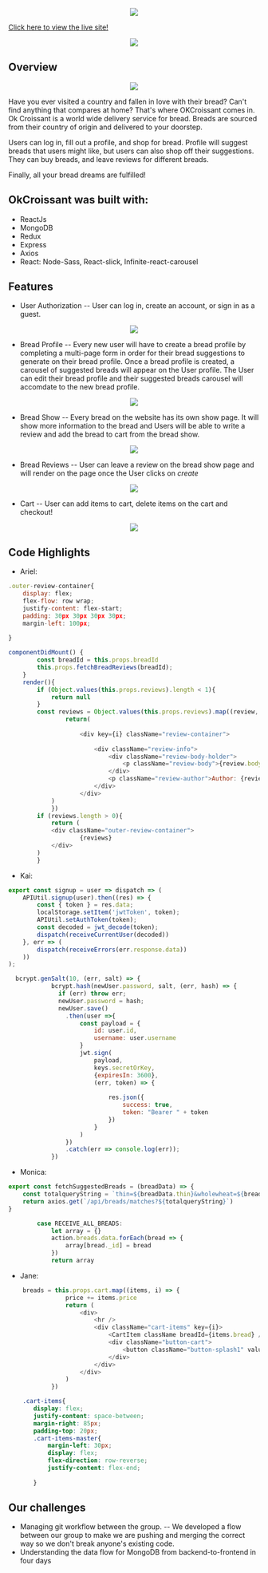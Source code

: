 <p align="center">
  <img src="https://github.com/arieltlr/okcroissant/blob/main/frontend/src/images/OkCroissantLogo.png" />
</p>

[Click here to view the live site!](https://okcroissant.herokuapp.com/#/)
<p align="center">
  <img src="https://github.com/arieltlr/okcroissant/blob/main/gifs/splash.gif" />
</p>

## Overview

<p align="center">
  <img src="https://github.com/arieltlr/okcroissant/blob/main/gifs/main.gif" />
</p>

Have you ever visited a country and fallen in love with their bread? Can't find anything that compares at home? That's where OKCroissant comes in. Ok Croissant is a world wide delivery service for bread. Breads are sourced from their country of origin and delivered to your doorstep.

Users can log in, fill out a profile, and shop for bread. Profile will suggest breads that users might like, but users can also shop off their suggestions. They can buy breads, and leave reviews for different breads.

Finally, all your bread dreams are fulfilled!

## OkCroissant was built with: 
* ReactJs
* MongoDB
* Redux
* Express
* Axios 
* React: Node-Sass, React-slick, Infinite-react-carousel

## Features 
+ User Authorization -- User can log in, create an account, or sign in as a guest.


<p align="center">
  <img src="https://github.com/arieltlr/okcroissant/blob/main/gifs/auth.gif" />
</p>


+ Bread Profile -- Every new user will have to create a bread profile by completing a multi-page form in order for their bread suggestions to generate on their bread profile. Once a bread profile is created, a carousel of suggested breads will appear on the User profile. The User can edit their bread profile and their suggested breads carousel will accomdate to the new bread profile.


<p align="center">
  <img src="https://github.com/arieltlr/okcroissant/blob/main/gifs/breadprofile.gif" />
</p>


+ Bread Show -- Every bread on the website has its own show page. It will show more information to the bread and Users will be able to write a review and add the bread to cart from the bread show.


<p align="center">
  <img src="https://github.com/arieltlr/okcroissant/blob/main/gifs/breadshow.gif" />
</p>


+ Bread Reviews -- User can leave a review on the bread show page and will render on the page once the User clicks on *create*


<p align="center">
  <img src="https://github.com/arieltlr/okcroissant/blob/main/gifs/reviews.gif" />
</p>


+ Cart -- User can add items to cart, delete items on the cart and checkout!


<p align="center">
  <img src="https://github.com/arieltlr/okcroissant/blob/main/gifs/cart.gif" />
</p>


## Code Highlights

+ Ariel:
```Javascript
.outer-review-container{
    display: flex;
    flex-flow: row wrap;
    justify-content: flex-start;
    padding: 30px 30px 30px 30px;
    margin-left: 100px;
    
}
```

```Javascript
componentDidMount() {
        const breadId = this.props.breadId
        this.props.fetchBreadReviews(breadId);
    }
    render(){
        if (Object.values(this.props.reviews).length < 1){
            return null
        }
        const reviews = Object.values(this.props.reviews).map((review, i) => {
                return(
                    
                    <div key={i} className="review-container">
                        
                        <div className="review-info">
                            <div className="review-body-holder">
                                <p className="review-body">{review.body}</p>
                            </div>
                            <p className="review-author">Author: {review.author}</p>
                        </div>
                    </div>  
            )
            })
        if (reviews.length > 0){
            return (
            <div className="outer-review-container">
                    {reviews}
            </div>
        )
        }
```



+ Kai: 
```javascript
export const signup = user => dispatch => (
    APIUtil.signup(user).then((res) => {
        const { token } = res.data;
        localStorage.setItem('jwtToken', token);
        APIUtil.setAuthToken(token);
        const decoded = jwt_decode(token);
        dispatch(receiveCurrentUser(decoded))
    }, err => (
        dispatch(receiveErrors(err.response.data))
    ))
);
```
```javascript
  bcrypt.genSalt(10, (err, salt) => {
            bcrypt.hash(newUser.password, salt, (err, hash) => {
              if (err) throw err;
              newUser.password = hash;
              newUser.save()
                .then(user =>{ 
                    const payload = {
                        id: user.id,
                        username: user.username
                    }
                    jwt.sign(
                        payload,
                        keys.secretOrKey,
                        {expiresIn: 3600},
                        (err, token) => {
                             
                            res.json({
                                success: true,
                                token: "Bearer " + token
                            })
                        }
                    )
                })
                .catch(err => console.log(err));
            })
```

+ Monica: 
```javascript
export const fetchSuggestedBreads = (breadData) => {
    const totalqueryString = `thin=${breadData.thin}&wholewheat=${breadData.wholewheat}&savory=${breadData.savory}&filling=${breadData.filling}`
    return axios.get(`/api/breads/matches?${totalqueryString}`)
}
```
```javascript
        case RECEIVE_ALL_BREADS:
            let array = {}
            action.breads.data.forEach(bread => {
                array[bread._id] = bread
            })
            return array
```

+ Jane:
```javascript
    breads = this.props.cart.map((items, i) => {
                price += items.price
                return (
                    <div>
                        <hr />
                        <div className="cart-items" key={i}>
                            <CartItem className breadId={items.bread} />
                            <div className="button-cart">
                                <button className="button-splash1" value={items._id} onClick={this.handleDelete(items._id)}>Delete Bread</button>
                            </div>
                        </div>
                    </div>
                )
            })
 ```
 ```css
     .cart-items{
        display: flex;
        justify-content: space-between;
        margin-right: 85px;
        padding-top: 20px;
        .cart-items-master{
            margin-left: 30px;
            display: flex;
            flex-direction: row-reverse;
            justify-content: flex-end;
            
        }
 ```


## Our challenges 

+ Managing git workflow between the group. -- We developed a flow between our group to make we are pushing and merging the correct way so we don't break anyone's existing code. 
+ Understanding the data flow for MongoDB from backend-to-frontend in four days 
